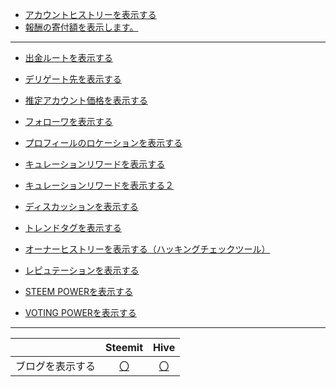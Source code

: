 
* [アカウントヒストリーを表示する](https://ojagggyo.github.io/steemitapi/getaccounthistory.html)
* [報酬の寄付額を表示します。](https://ojagggyo.github.io/steemitapi/benefactor.html)

 
---
* [出金ルートを表示する](https://ojagggyo.github.io/steemitapi/getwithdrawroutes.html)
* [デリゲート先を表示する](https://ojagggyo.github.io/steemitapi/getvestingdelegations.html)
* [推定アカウント価格を表示する](https://ojagggyo.github.io/steemitapi/estimateAccountValue.html)
* [フォローワを表示する](https://ojagggyo.github.io/steemitapi/getfollowers.html)
* [プロフィールのロケーションを表示する](https://ojagggyo.github.io/steemitapi/profile_location.html)
* [キュレーションリワードを表示する](https://ojagggyo.github.io/steemitapi/curationrewards.html)
* [キュレーションリワードを表示する２](https://ojagggyo.github.io/steemitapi/curationrewards2.html)

* [ディスカッションを表示する](https://ojagggyo.github.io/steemitapi/getdiscussionsbycreated.html)
* [トレンドタグを表示する](https://ojagggyo.github.io/steemitapi/gettrendingtags.html)
* [オーナーヒストリーを表示する（ハッキングチェックツール）](https://ojagggyo.github.io/steemitapi/ownerhistory.html)
* [レピュテーションを表示する](https://ojagggyo.github.io/steemitapi/reputation.html#yasu)
* [STEEM POWERを表示する](https://ojagggyo.github.io/steemitapi/steempower.html)
* [VOTING POWERを表示する](https://ojagggyo.github.io/steemitapi/votingpower.html)

---

||Steemit|Hive| 
|-----|:-----:|:-----:| 
|ブログを表示する|[〇](https://ojagggyo.github.io/steemitapi/getblog.html)|[〇](https://ojagggyo.github.io/steemitapi/hive/getblog.html)| 

